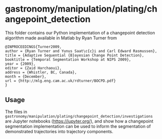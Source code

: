 # gastronomy/manipulation/plating/changepoint_detection

This folder contains our Python implementation of a changepoint detection algorithm made available in Matlab by Ryan Turner from
```
@INPROCEEDINGS{Turner2009,
author = {Ryan Turner and Yunus Saat\c{c}i and Carl Edward Rasmussen},
title = {Adaptive Sequential {B}ayesian Change Point Detection},
booktitle = {Temporal Segmentation Workshop at NIPS 2009},
year = {2009},
editor = {Zaid Harchaoui},
address = {Whistler, BC, Canada},
month = {December},
url = {http://mlg.eng.cam.ac.uk/rdturner/BOCPD.pdf}
}
```

## Usage
The files in `gastronomy/manipulation/plating/changepoint_detection/investigations` are Jupyter notebooks (https://jupyter.org/), and show how a changepoint segmentation implementation can be used to inform the segmentation of demonstrated trajectories into trajectory components.

